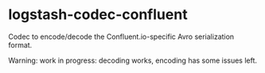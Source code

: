 # logstash-codec-confluent

Codec to encode/decode the Confluent.io-specific Avro serialization format.

Warning: work in progress: decoding works, encoding has some issues left.

